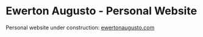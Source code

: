 # Ewerton Augusto - Personal Website

Personal website under construction: [ewertonaugusto.com](https://ewertonaugusto.com)
